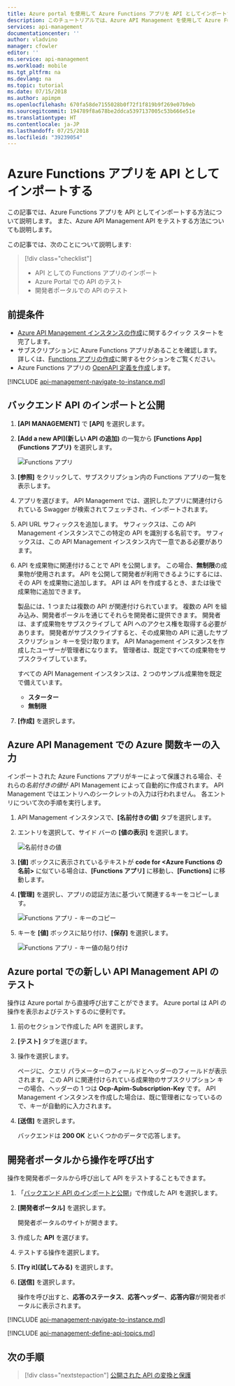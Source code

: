 ```yaml
---
title: Azure portal を使用して Azure Functions アプリを API としてインポートする | Microsoft Docs
description: このチュートリアルでは、Azure API Management を使用して Azure Functions アプリを API としてインポートする方法について説明します。
services: api-management
documentationcenter: ''
author: vladvino
manager: cfowler
editor: ''
ms.service: api-management
ms.workload: mobile
ms.tgt_pltfrm: na
ms.devlang: na
ms.topic: tutorial
ms.date: 07/15/2018
ms.author: apimpm
ms.openlocfilehash: 670fa58de7155028b0f72f1f819b9f269e07b9eb
ms.sourcegitcommit: 194789f8a678be2ddca5397137005c53b666e51e
ms.translationtype: HT
ms.contentlocale: ja-JP
ms.lasthandoff: 07/25/2018
ms.locfileid: "39239054"
---
```

# <a name="import-an-azure-functions-app-as-an-api"></a>Azure Functions アプリを API としてインポートする

この記事では、Azure Functions アプリを API としてインポートする方法について説明します。 また、Azure API Management API をテストする方法についても説明します。

この記事では、次のことについて説明します:

> [!div class="checklist"]
> * API としての Functions アプリのインポート
> * Azure Portal での API のテスト
> * 開発者ポータルでの API のテスト

## <a name="prerequisites"></a>前提条件

+ [Azure API Management インスタンスの作成](get-started-create-service-instance.md)に関するクイック スタートを完了します。
+ サブスクリプションに Azure Functions アプリがあることを確認します。 詳しくは、[Functions アプリの作成](../azure-functions/functions-create-first-azure-function.md#create-a-function-app)に関するセクションをご覧ください。
+ Azure Functions アプリの [OpenAPI 定義を作成](../azure-functions/functions-openapi-definition.md)します。

[!INCLUDE [api-management-navigate-to-instance.md](../../includes/api-management-navigate-to-instance.md)]

## <a name="create-api"></a>バックエンド API のインポートと公開

1. **[API MANAGEMENT]** で **[API]** を選択します。
2. **[Add a new API]\(新しい API の追加\)** の一覧から **[Functions App]\(Functions アプリ\)** を選択します。

    ![Functions アプリ](./media/import-function-app-as-api/function-app-api.png)
3. **[参照]** をクリックして、サブスクリプション内の Functions アプリの一覧を表示します。
4. アプリを選びます。 API Management では、選択したアプリに関連付けられている Swagger が検索されてフェッチされ、インポートされます。 
5. API URL サフィックスを追加します。 サフィックスは、この API Management インスタンスでこの特定の API を識別する名前です。 サフィックスは、この API Management インスタンス内で一意である必要があります。
6. API を成果物に関連付けることで API を公開します。 この場合、**無制限**の成果物が使用されます。 API を公開して開発者が利用できるようにするには、その API を成果物に追加します。 API は API を作成するとき、または後で成果物に追加できます。

    製品には、1 つまたは複数の API が関連付けられています。 複数の API を組み込み、開発者ポータルを通じてそれらを開発者に提供できます。 開発者は、まず成果物をサブスクライブして API へのアクセス権を取得する必要があります。 開発者がサブスクライブすると、その成果物の API に適したサブスクリプション キーを受け取ります。 API Management インスタンスを作成したユーザーが管理者になります。 管理者は、既定ですべての成果物をサブスクライブしています。

    すべての API Management インスタンスは、2 つのサンプル成果物を既定で備えています。

    * **スターター**
    * **無制限**   
7. **[作成]** を選択します。

## <a name="populate-azure-functions-keys-in-azure-api-management"></a>Azure API Management での Azure 関数キーの入力

インポートされた Azure Functions アプリがキーによって保護される場合、それらの*名前付きの値*が API Management によって自動的に作成されます。 API Management ではエントリへのシークレットの入力は行われません。 各エントリについて次の手順を実行します。  

1. API Management インスタンスで、**[名前付きの値]** タブを選択します。
2. エントリを選択して、サイド バーの **[値の表示]** を選択します。

    ![名前付きの値](./media/import-function-app-as-api/apim-named-values.png)

3. **[値]** ボックスに表示されているテキストが **code for \<Azure Functions の名前\>** に似ている場合は、**[Functions アプリ]** に移動し、**[Functions]** に移動します。
4. **[管理]** を選択し、アプリの認証方法に基づいて関連するキーをコピーします。

    ![Functions アプリ - キーのコピー](./media/import-function-app-as-api/azure-functions-app-keys.png)

5. キーを **[値]** ボックスに貼り付け、**[保存]** を選択します。

    ![Functions アプリ - キー値の貼り付け](./media/import-function-app-as-api/apim-named-values-2.png)

## <a name="test-the-new-api-management-api-in-the-azure-portal"></a>Azure portal での新しい API Management API のテスト

操作は Azure portal から直接呼び出すことができます。 Azure portal は API の操作を表示およびテストするのに便利です。  

1. 前のセクションで作成した API を選択します。
2. **[テスト]** タブを選びます。
3. 操作を選択します。

    ページに、クエリ パラメーターのフィールドとヘッダーのフィールドが表示されます。 この API に関連付けられている成果物のサブスクリプション キーの場合、ヘッダーの 1 つは **Ocp-Apim-Subscription-Key** です。 API Management インスタンスを作成した場合は、既に管理者になっているので、キーが自動的に入力されます。 
4. **[送信]** を選択します。

    バックエンドは **200 OK** といくつかのデータで応答します。

## <a name="call-operation"></a>開発者ポータルから操作を呼び出す

操作を開発者ポータルから呼び出して API をテストすることもできます。 

1. 「[バックエンド API のインポートと公開](#create-api)」で作成した API を選択します。
2. **[開発者ポータル]** を選択します。

    開発者ポータルのサイトが開きます。
3. 作成した **API** を選びます。
4. テストする操作を選択します。
5. **[Try it]\(試してみる\)** を選択します。
6. **[送信]** を選択します。
    
    操作を呼び出すと、**応答のステータス**、**応答ヘッダー**、**応答内容**が開発者ポータルに表示されます。

[!INCLUDE [api-management-navigate-to-instance.md](../../includes/api-management-append-apis.md)]

[!INCLUDE [api-management-define-api-topics.md](../../includes/api-management-define-api-topics.md)]

## <a name="next-steps"></a>次の手順

> [!div class="nextstepaction"]
> [公開された API の変換と保護](transform-api.md)